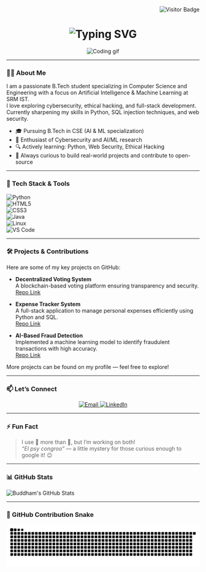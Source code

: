 <!-- Visitor Badge -->
<p align="right">
  <img src="https://visitor-badge.laobi.icu/badge?page_id=Rajbhandari107.Rajbhandari107" alt="Visitor Badge" />
</p>

<!-- Typing SVG Header -->
<h1 align="center">
  <img src="https://readme-typing-svg.herokuapp.com?font=Fira+Code&size=30&duration=4000&pause=1000&color=00F5FF&center=true&vCenter=true&width=600&lines=Hi+%F0%9F%91%8B+I'm+Buddham+Rajbhandari;Welcome+to+my+GitHub+Profile!" alt="Typing SVG" />
</h1>

<p align="center">
  <img src="https://media.giphy.com/media/qgQUggAC3Pfv687qPC/giphy.gif" width="300" alt="Coding gif" />
</p>

---

### 👨‍💻 About Me

I am a passionate B.Tech student specializing in Computer Science and Engineering with a focus on Artificial Intelligence & Machine Learning at SRM IST.  
I love exploring cybersecurity, ethical hacking, and full-stack development. Currently sharpening my skills in Python, SQL injection techniques, and web security.

- 🎓 Pursuing B.Tech in CSE (AI & ML specialization)  
- 🧠 Enthusiast of Cybersecurity and AI/ML research  
- 🔍 Actively learning: Python, Web Security, Ethical Hacking  
- 🚀 Always curious to build real-world projects and contribute to open-source  

---

### 🚀 Tech Stack & Tools

![Python](https://img.shields.io/badge/Python-3670A0?style=for-the-badge&logo=python&logoColor=ffdd54)  
![HTML5](https://img.shields.io/badge/HTML5-E34F26?style=for-the-badge&logo=html5&logoColor=white)  
![CSS3](https://img.shields.io/badge/CSS3-1572B6?style=for-the-badge&logo=css3&logoColor=white)  
![Java](https://img.shields.io/badge/Java-ED8B00?style=for-the-badge&logo=java&logoColor=white)  
![Linux](https://img.shields.io/badge/Linux-FCC624?style=for-the-badge&logo=linux&logoColor=black)  
![VS Code](https://img.shields.io/badge/VS%20Code-007ACC?style=for-the-badge&logo=visual-studio-code&logoColor=white)  

---

### 🛠️ Projects & Contributions

Here are some of my key projects on GitHub:

- **Decentralized Voting System**  
  A blockchain-based voting platform ensuring transparency and security.  
  [Repo Link](https://github.com/Rajbhandari107/Decentralised-Voting-System)

- **Expense Tracker System**  
  A full-stack application to manage personal expenses efficiently using Python and SQL.  
  [Repo Link](https://github.com/Rajbhandari107/Expense-Tracker-System)

- **AI-Based Fraud Detection**  
  Implemented a machine learning model to identify fraudulent transactions with high accuracy.  
  [Repo Link](https://github.com/Rajbhandari107/AI-Fraud-Detection)

More projects can be found on my profile — feel free to explore!

---

### 📫 Let’s Connect

<p align="center">
  <a href="mailto:buddhamrajbhandari30@gmail.com" target="_blank" rel="noopener">
    <img src="https://img.shields.io/badge/Gmail-D14836?style=for-the-badge&logo=gmail&logoColor=white" alt="Email" />
  </a>
  <a href="https://www.linkedin.com/in/buddham-rajbhandari" target="_blank" rel="noopener">
    <img src="https://img.shields.io/badge/LinkedIn-0A66C2?style=for-the-badge&logo=linkedin&logoColor=white" alt="LinkedIn" />
  </a>
</p>

---

### ⚡ Fun Fact

> I use 🧠 more than 💪, but I’m working on both!  
> _“El psy congroo”_ — a little mystery for those curious enough to google it! 😉

---

### 📊 GitHub Stats

![Buddham's GitHub Stats](https://github-readme-stats.vercel.app/api?username=Rajbhandari107&show_icons=true&theme=radical)

---

### 🐍 GitHub Contribution Snake

![GitHub Contribution Snake](https://raw.githubusercontent.com/Rajbhandari107/Rajbhandari107/main/output/github-contribution-grid-snake.svg)
